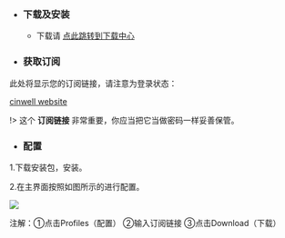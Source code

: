 * ### 下载及安装
	* 下载请 [点此跳转到下载中心](Windows/download.md)

* ### 获取订阅

此处将显示您的订阅链接，请注意为登录状态：

[cinwell website](/sublink?type=clash ':include :type=markdown')

!> 这个 **订阅链接** 非常重要，你应当把它当做密码一样妥善保管。

* ### 配置

1.下载安装包，安装。

2.在主界面按照如图所示的进行配置。

![](https://img.ascn.site/i/2020/08/18/10ixmxd.png)

注解：①点击Profiles（配置） ②输入订阅链接 ③点击Download（下载）